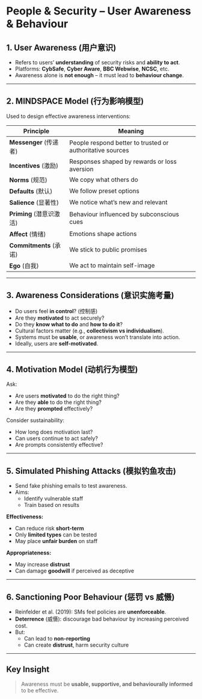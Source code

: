 # People & Security – User Awareness & Behaviour

## 1. User Awareness (用户意识)

- Refers to users’ **understanding** of security risks and **ability to act**.
- Platforms: **CybSafe**, **Cyber Aware**, **BBC Webwise**, **NCSC**, etc.
- Awareness alone is **not enough** – it must lead to **behaviour change**.

---

## 2. MINDSPACE Model (行为影响模型)

Used to design effective awareness interventions:

| Principle     | Meaning                                                   |
|---------------|-----------------------------------------------------------|
| **Messenger** (传递者) | People respond better to trusted or authoritative sources |
| **Incentives** (激励) | Responses shaped by rewards or loss aversion          |
| **Norms** (规范)      | We copy what others do                               |
| **Defaults** (默认)   | We follow preset options                             |
| **Salience** (显著性) | We notice what’s new and relevant                    |
| **Priming** (潜意识激活) | Behaviour influenced by subconscious cues         |
| **Affect** (情绪)       | Emotions shape actions                              |
| **Commitments** (承诺) | We stick to public promises                         |
| **Ego** (自我)         | We act to maintain self-image                       |

---

## 3. Awareness Considerations (意识实施考量)

- Do users feel **in control**? (控制感)
- Are they **motivated** to act securely?
- Do they **know what to do** and **how to do it**?
- Cultural factors matter (e.g., **collectivism vs individualism**).
- Systems must be **usable**, or awareness won’t translate into action.
- Ideally, users are **self-motivated**.

---

## 4. Motivation Model (动机行为模型)

Ask:

- Are users **motivated** to do the right thing?
- Are they **able** to do the right thing?
- Are they **prompted** effectively?

Consider sustainability:

- How long does motivation last?
- Can users continue to act safely?
- Are prompts consistently effective?

---

## 5. Simulated Phishing Attacks (模拟钓鱼攻击)

- Send fake phishing emails to test awareness.
- Aims:
  - Identify vulnerable staff
  - Train based on results

**Effectiveness:**

- Can reduce risk **short-term**
- Only **limited types** can be tested
- May place **unfair burden** on staff

**Appropriateness:**

- May increase **distrust**
- Can damage **goodwill** if perceived as deceptive

---

## 6. Sanctioning Poor Behaviour (惩罚 vs 威慑)

- Reinfelder et al. (2019): SMs feel policies are **unenforceable**.
- **Deterrence** (威慑): discourage bad behaviour by increasing perceived cost.
- But:
  - Can lead to **non-reporting**
  - Can create **distrust**, harm security culture

---

## Key Insight

> Awareness must be **usable, supportive, and behaviourally informed** to be effective.


